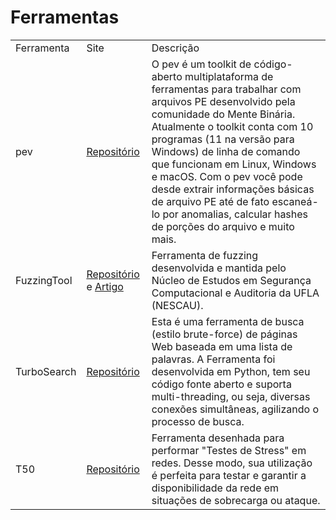 # Ferramentas

<table>
	<tbody>
		<tr>
			<td>Ferramenta</td>
			<td>Site</td>
			<td>Descrição</td>
		</tr>
		<tr>
			<td>pev</td>
			<td>
				<a href="https://github.com/merces/pev">Repositório</a>
			</td>
			<td>O pev é um toolkit de código-aberto multiplataforma de ferramentas para trabalhar com arquivos PE desenvolvido pela comunidade do Mente Binária. Atualmente o toolkit conta com 10 programas (11 na versão para Windows) de linha de comando que funcionam em Linux, Windows e macOS. Com o pev você pode desde extrair informações básicas de arquivo PE até de fato escaneá-lo por anomalias, calcular hashes de porções do arquivo e muito mais.
			</td>
		</tr>
		<tr>
			<td>FuzzingTool</td>
			<td>
				<a href="https://github.com/NESCAU-UFLA/FuzzingTool">Repositório</a> e <a href="https://sol.sbc.org.br/index.php/sbseg/article/view/17331"> Artigo</a>
			</td>
			<td>Ferramenta de fuzzing desenvolvida e mantida pelo Núcleo de Estudos em Segurança Computacional e Auditoria da UFLA (NESCAU).
			</td>
		</tr>
		<tr>
			<td>TurboSearch</td>
			<td>
				<a href="https://github.com/helviojunior/turbosearch">Repositório</a>
			</td>
			<td>Esta é uma ferramenta de busca (estilo brute-force) de páginas Web baseada em uma lista de palavras. A Ferramenta foi desenvolvida em Python, tem seu código fonte aberto e suporta multi-threading, ou seja, diversas conexões simultâneas, agilizando o processo de busca.
			</td>
		</tr>
		<tr>
			<td>T50</td>
			<td><a href="https://gitlab.com/fredericopissarra/t50">Repositório</a></td>
			<td>Ferramenta desenhada para performar "Testes de Stress" em redes. Desse modo, sua utilização é perfeita para testar e garantir a disponibilidade da rede em situações de sobrecarga ou ataque.</td>
		</tr>
	</tbody>
</table>

